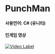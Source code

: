 # PunchMan

<h4> 사용언어: C# (유니티) </h4>

<h4> 인게임 영상 </h4>

[![Video Label](http://img.youtube.com/vi/XNxqa4gRPkU/0.jpg)](https://youtu.be/XNxqa4gRPkU)

